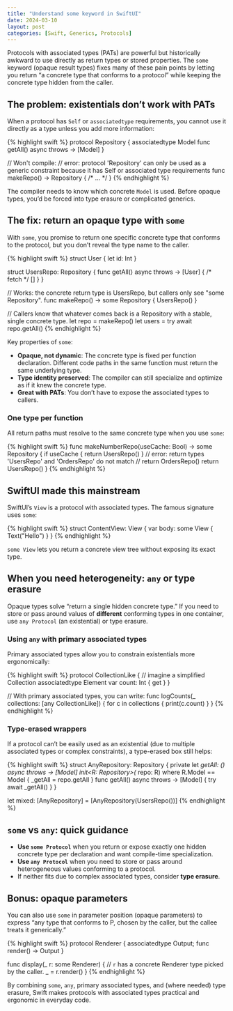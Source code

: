 ```yaml
---
title: "Understand some keyword in SwiftUI"
date: 2024-03-10
layout: post
categories: [Swift, Generics, Protocols]
---
```


Protocols with associated types (PATs) are powerful but historically awkward to use directly as return types or stored properties. The `some` keyword (opaque result types) fixes many of these pain points by letting you return “a concrete type that conforms to a protocol” while keeping the concrete type hidden from the caller.

## The problem: existentials don’t work with PATs

When a protocol has `Self` or `associatedtype` requirements, you cannot use it directly as a type unless you add more information:

{% highlight swift %}
protocol Repository {
    associatedtype Model
    func getAll() async throws -> [Model]
}

// Won't compile:
// error: protocol 'Repository' can only be used as a generic constraint because it has Self or associated type requirements
func makeRepo() -> Repository { /* ... */ }
{% endhighlight %}

The compiler needs to know which concrete `Model` is used. Before opaque types, you’d be forced into type erasure or complicated generics.

## The fix: return an opaque type with `some`

With `some`, you promise to return one specific concrete type that conforms to the protocol, but you don’t reveal the type name to the caller.

{% highlight swift %}
struct User { let id: Int }

struct UsersRepo: Repository {
    func getAll() async throws -> [User] { /* fetch */ [] }
}

// Works: the concrete return type is UsersRepo, but callers only see "some Repository".
func makeRepo() -> some Repository { UsersRepo() }

// Callers know that whatever comes back is a Repository with a stable, single concrete type.
let repo = makeRepo()
let users = try await repo.getAll()
{% endhighlight %}

Key properties of `some`:

- **Opaque, not dynamic**: The concrete type is fixed per function declaration. Different code paths in the same function must return the same underlying type.
- **Type identity preserved**: The compiler can still specialize and optimize as if it knew the concrete type.
- **Great with PATs**: You don’t have to expose the associated types to callers.

### One type per function

All return paths must resolve to the same concrete type when you use `some`:

{% highlight swift %}
func makeNumberRepo(useCache: Bool) -> some Repository {
    if useCache { return UsersRepo() }
    // error: return types 'UsersRepo' and 'OrdersRepo' do not match
    // return OrdersRepo()
    return UsersRepo()
}
{% endhighlight %}

## SwiftUI made this mainstream

SwiftUI’s `View` is a protocol with associated types. The famous signature uses `some`:

{% highlight swift %}
struct ContentView: View {
    var body: some View {
        Text("Hello")
    }
}
{% endhighlight %}

`some View` lets you return a concrete view tree without exposing its exact type.

## When you need heterogeneity: `any` or type erasure

Opaque types solve “return a single hidden concrete type.” If you need to store or pass around values of **different** conforming types in one container, use `any Protocol` (an existential) or type erasure.

### Using `any` with primary associated types

Primary associated types allow you to constrain existentials more ergonomically:

{% highlight swift %}
protocol CollectionLike<Element> { // imagine a simplified Collection
    associatedtype Element
    var count: Int { get }
}

// With primary associated types, you can write:
func logCounts(_ collections: [any CollectionLike<Int>]) {
    for c in collections { print(c.count) }
}
{% endhighlight %}

### Type-erased wrappers

If a protocol can’t be easily used as an existential (due to multiple associated types or complex constraints), a type-erased box still helps:

{% highlight swift %}
struct AnyRepository<Model>: Repository {
    private let _getAll: () async throws -> [Model]
    init<R: Repository>(_ repo: R) where R.Model == Model {
        _getAll = repo.getAll
    }
    func getAll() async throws -> [Model] { try await _getAll() }
}

let mixed: [AnyRepository<User>] = [AnyRepository(UsersRepo())]
{% endhighlight %}

## `some` vs `any`: quick guidance

- **Use `some Protocol`** when you return or expose exactly one hidden concrete type per declaration and want compile-time specialization.
- **Use `any Protocol`** when you need to store or pass around heterogeneous values conforming to a protocol.
- If neither fits due to complex associated types, consider **type erasure**.

## Bonus: opaque parameters

You can also use `some` in parameter position (opaque parameters) to express “any type that conforms to P, chosen by the caller, but the callee treats it generically.”

{% highlight swift %}
protocol Renderer { associatedtype Output; func render() -> Output }

func display(_ r: some Renderer) {
    // `r` has a concrete Renderer type picked by the caller.
    _ = r.render()
}
{% endhighlight %}

By combining `some`, `any`, primary associated types, and (where needed) type erasure, Swift makes protocols with associated types practical and ergonomic in everyday code.
